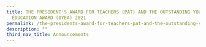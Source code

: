 ```yaml
---
title: THE PRESIDENT'S AWARD FOR TEACHERS (PAT) AND THE OUTSTANDING YOUTH IN
  EDUCATION AWARD (OYEA) 2021
permalink: /the-presidents-award-for-teachers-pat-and-the-outstanding-youth-in-education-award-oyea-2021
description: ""
third_nav_title: Announcements
---
```

